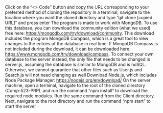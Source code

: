 Click on the “<> Code” button and copy the URL corresponding to your preferred method of cloning the repository
In a terminal, navigate to the location where you want the cloned directory and type “git clone [copied URL]” and press enter
The program is made to work with MongoDB. To use this database, you can download the community edition (what we used) free here: https://mongodb.com/try/download/community. This download includes the program MongoDB Compass, which is a great tool to view changes to the entries of the database in real time. If MongoDB Compass is not included during the download, it can be downloaded here: https://www.mongodb.com/try/download/compass. To connect your own database to the server instead, the only file that needs to be changed is server.js, assuming the database is similar to MongoDB and is noSQL. Otherwise, we cannot guarantee that other files such as User.js and Search.js will not need changing as well
Download Node.js, which includes Node Package Manager: https://nodejs.org/en/download/
On the server machine, open a terminal, navigate to the root of the cloned directory (Comp-523-PRP), and run the command “npm install” to download the required node modules. Run the same command from the Client directory. Next, navigate to the root directory and run the command “npm start” to start the server
